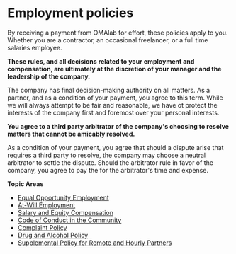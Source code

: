 # Employment policies

By receiving a payment from OMAlab for effort, these policies apply to you. Whether you are a contractor, an occasional freelancer, or a full time salaries employee.

**These rules, and all decisions related to your employment and compensation, are ultimately at the discretion of your manager and the leadership of the company.**

The company has final decision-making authority on all matters. As a partner, and as a condition of your payment, you agree to this term. While we will always attempt to be fair and reasonable, we have ot protect the interests of the company first and foremost over your personal interests.

**You agree to a third party arbitrator of the company's choosing to resolve matters that cannot be amicably resolved.**

As a condition of your payment, you agree that should a dispute arise that requires a third party to resolve, the company may choose a neutral arbitrator to settle the dispute. Should the arbitrator rule in favor of the company, you agree to pay the for the arbitrator's time and expense.

**Topic Areas**

* [Equal Opportunity Employment](Equal-Opportunity-Employment.md)
* [At-Will Employment](At-Will-Employment.md)
* [Salary and Equity Compensation](Salary-and-Equity-Compensation.md)
* [Code of Conduct in the Community](Code-of-Conduct-in-the-Community.md)
* [Complaint Policy](Complaint-Policy.md)
* [Drug and Alcohol Policy](Drug-and-Alcohol-Policy.md)
* [Supplemental Policy for Remote and Hourly Partners](/Employment-Policies/supplemental-policies-for-remote-employees-and-contractors.md)

